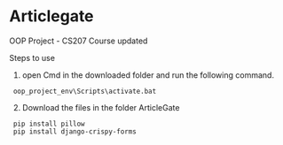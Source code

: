# Articlegate

OOP Project - CS207 Course
updated

Steps to use 
1. open Cmd in the downloaded folder and run the following command.
````
 oop_project_env\Scripts\activate.bat
````


2. Download the files in the folder ArticleGate
````
 pip install pillow
 pip install django-crispy-forms
````
